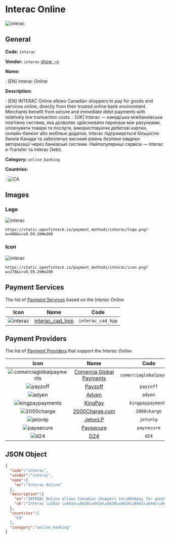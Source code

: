 
# Interac Online 
![interac](https://static.openfintech.io/payment_methods/interac/logo.png?w=400&c=v0.59.26#w200)  

## General 
**Code:** `interac` 
 
**Vendor:** `interac` [show -->](/vendors/interac/) 
 
**Name:** 
 
:	[EN] Interac Online 
 
**Description:** 
 
: [EN] INTERAC Online allows Canadian shoppers to pay for goods and services online, directly from their trusted online bank environment. Merchants benefit from secure and immediate debit payments with relatively low transaction costs. 
: [UK] Interac — канадська міжбанківська платіжна система, яка дозволяє здійснювати перекази між рахунками, оплачувати товари та послуги, використовуючи дебетові картки, онлайн-банкінг або мобільні додатки. Interac підтримується більшістю банків Канади та забезпечує високий рівень безпеки завдяки авторизації через банківські системи. Найпопулярніші сервіси — Interac e-Transfer та Interac Debit.  
 
**Category:** `online_banking` 
 
**Countries:** 
 
:	![CA](https://cdnjs.cloudflare.com/ajax/libs/flag-icon-css/3.3.0/flags/4x3/ca.svg#w24)  

## Images 

### Logo 
![interac](https://static.openfintech.io/payment_methods/interac/logo.png?w=400&c=v0.59.26#w200)  

```
https://static.openfintech.io/payment_methods/interac/logo.png?w=400&c=v0.59.26#w200
```  

### Icon 
![interac](https://static.openfintech.io/payment_methods/interac/icon.png?w=278&c=v0.59.26#w100)  

```
https://static.openfintech.io/payment_methods/interac/icon.png?w=278&c=v0.59.26#w100
```  

## Payment Services 
 
The list of [Payment Services](/payment-services/) based on the _Interac Online_ 

|Icon|Name|Code| 
|:---:|:---:|:---:| 
|![interac](https://static.openfintech.io/payment_methods/interac/icon.png?w=278&c=v0.59.26#w100) |[interac_cad_hpp](/payment-services/interac_cad_hpp/)|`interac_cad_hpp`| 
 

## Payment Providers 
 
The list of [Payment Providers](/payment-providers/) that support the _Interac Online_ 

|Icon|Name|Code| 
|:---:|:---:|:---:| 
|![comerciaglobalpayments](https://static.openfintech.io/payment_providers/comerciaglobalpayments/icon.png?w=278&c=v0.59.26#w100) |[Comercia Global Payments](/payment-providers/comerciaglobalpayments/)|`comerciaglobalpayments`| 
|![payzoff](https://static.openfintech.io/payment_providers/payzoff/icon.png?w=278&c=v0.59.26#w100) |[Payzoff](/payment-providers/payzoff/)|`payzoff`| 
|![adyen](https://static.openfintech.io/payment_providers/adyen/icon.svg?w=278&c=v0.59.26#w100) |[Adyen](/payment-providers/adyen/)|`adyen`| 
|![kingpaypayments](https://static.openfintech.io/payment_providers/kingpaypayments/icon.png?w=278&c=v0.59.26#w100) |[KingPay](/payment-providers/kingpaypayments/)|`kingpaypayments`| 
|![2000charge](https://static.openfintech.io/payment_providers/2000charge/icon.png?w=278&c=v0.59.26#w100) |[2000Charge.com](/payment-providers/2000charge/)|`2000charge`| 
|![jetonlp](https://static.openfintech.io/payment_providers/jetonlp/icon.png?w=278&c=v0.59.26#w100) |[JetonLP](/payment-providers/jetonlp/)|`jetonlp`| 
|![paysecure](https://static.openfintech.io/payment_providers/paysecure/icon.png?w=278&c=v0.59.26#w100) |[Paysecure](/payment-providers/paysecure/)|`paysecure`| 
|![d24](https://static.openfintech.io/payment_providers/d24/icon.svg?w=278&c=v0.59.26#w100) |[D24](/payment-providers/d24/)|`d24`| 
 

## JSON Object 

```json
{
  "code":"interac",
  "vendor":"interac",
  "name":{
    "en":"Interac Online"
  },
  "description":{
    "en":"INTERAC Online allows Canadian shoppers to\u00a0pay for goods and services online, directly from their trusted online bank environment. Merchants benefit from secure and immediate debit payments with relatively low transaction costs.",
    "uk":"Interac \u2014 \u043a\u0430\u043d\u0430\u0434\u0441\u044c\u043a\u0430 \u043c\u0456\u0436\u0431\u0430\u043d\u043a\u0456\u0432\u0441\u044c\u043a\u0430 \u043f\u043b\u0430\u0442\u0456\u0436\u043d\u0430 \u0441\u0438\u0441\u0442\u0435\u043c\u0430, \u044f\u043a\u0430 \u0434\u043e\u0437\u0432\u043e\u043b\u044f\u0454 \u0437\u0434\u0456\u0439\u0441\u043d\u044e\u0432\u0430\u0442\u0438 \u043f\u0435\u0440\u0435\u043a\u0430\u0437\u0438 \u043c\u0456\u0436 \u0440\u0430\u0445\u0443\u043d\u043a\u0430\u043c\u0438, \u043e\u043f\u043b\u0430\u0447\u0443\u0432\u0430\u0442\u0438 \u0442\u043e\u0432\u0430\u0440\u0438 \u0442\u0430 \u043f\u043e\u0441\u043b\u0443\u0433\u0438, \u0432\u0438\u043a\u043e\u0440\u0438\u0441\u0442\u043e\u0432\u0443\u044e\u0447\u0438 \u0434\u0435\u0431\u0435\u0442\u043e\u0432\u0456 \u043a\u0430\u0440\u0442\u043a\u0438, \u043e\u043d\u043b\u0430\u0439\u043d-\u0431\u0430\u043d\u043a\u0456\u043d\u0433 \u0430\u0431\u043e \u043c\u043e\u0431\u0456\u043b\u044c\u043d\u0456 \u0434\u043e\u0434\u0430\u0442\u043a\u0438. Interac \u043f\u0456\u0434\u0442\u0440\u0438\u043c\u0443\u0454\u0442\u044c\u0441\u044f \u0431\u0456\u043b\u044c\u0448\u0456\u0441\u0442\u044e \u0431\u0430\u043d\u043a\u0456\u0432 \u041a\u0430\u043d\u0430\u0434\u0438 \u0442\u0430 \u0437\u0430\u0431\u0435\u0437\u043f\u0435\u0447\u0443\u0454 \u0432\u0438\u0441\u043e\u043a\u0438\u0439 \u0440\u0456\u0432\u0435\u043d\u044c \u0431\u0435\u0437\u043f\u0435\u043a\u0438 \u0437\u0430\u0432\u0434\u044f\u043a\u0438 \u0430\u0432\u0442\u043e\u0440\u0438\u0437\u0430\u0446\u0456\u0457 \u0447\u0435\u0440\u0435\u0437 \u0431\u0430\u043d\u043a\u0456\u0432\u0441\u044c\u043a\u0456 \u0441\u0438\u0441\u0442\u0435\u043c\u0438. \u041d\u0430\u0439\u043f\u043e\u043f\u0443\u043b\u044f\u0440\u043d\u0456\u0448\u0456 \u0441\u0435\u0440\u0432\u0456\u0441\u0438 \u2014 Interac e-Transfer \u0442\u0430 Interac Debit. "
  },
  "countries":[
    "CA"
  ],
  "category":"online_banking"
}
```  
